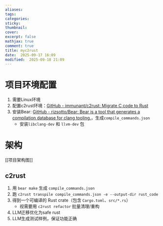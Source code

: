 ```yaml
---
aliases: 
tags: 
categories:
sticky:
thumbnail:
cover: 
excerpt: false
mathjax: true
comment: true
title: myc2rust
date:  2025-09-17 16:09
modified:  2025-09-18 21:09
---
```


# 项目环境配置

1. 需要Linux环境
2. 配置c2rust环境：[GitHub - immunant/c2rust: Migrate C code to Rust](https://github.com/immunant/c2rust)
3. 安装Bear: [GitHub - rizsotto/Bear: Bear is a tool that generates a compilation database for clang tooling.](https://github.com/rizsotto/Bear)，生成`compile_commands.json`
	- 安装`libclang-dev` 和 `llvm-dev` 包

# 架构

[[项目架构图]]

## c2rust

1. 用 `bear make` 生成 `compile_commands.json`
2. 跑 `c2rust transpile compile_commands.json -e --output-dir rust_code`
3. 得到一个可编译的 Rust crate（包含 `Cargo.toml`、`src/*.rs`）
	- 视需要用 `c2rust refactor` 批量清理/重构
4. LLM迁移优化为safe rust
5. LLM生成测试样例，保证功能正确